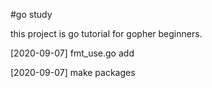 #go study

this project is go tutorial for gopher beginners.

[2020-09-07] fmt_use.go add

[2020-09-07] make packages